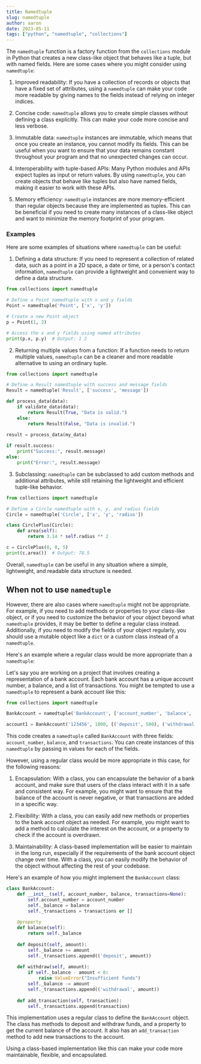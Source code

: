 ```yaml
---
title: Namedtuple
slug: namedtuple
author: aaron
date: 2023-05-11
tags: ["python", "namedtuple", "collections"]
---
```



The `namedtuple` function is a factory function from the `collections` module in Python that creates a new class-like object that behaves like a tuple, but with named fields. Here are some cases where you might consider using `namedtuple`:

1. Improved readability: If you have a collection of records or objects that have a fixed set of attributes, using a `namedtuple` can make your code more readable by giving names to the fields instead of relying on integer indices.

2. Concise code: `namedtuple` allows you to create simple classes without defining a class explicitly. This can make your code more concise and less verbose.

3. Immutable data: `namedtuple` instances are immutable, which means that once you create an instance, you cannot modify its fields. This can be useful when you want to ensure that your data remains constant throughout your program and that no unexpected changes can occur.

4. Interoperability with tuple-based APIs: Many Python modules and APIs expect tuples as input or return values. By using `namedtuple`, you can create objects that behave like tuples but also have named fields, making it easier to work with these APIs.

5. Memory efficiency: `namedtuple` instances are more memory-efficient than regular objects because they are implemented as tuples. This can be beneficial if you need to create many instances of a class-like object and want to minimize the memory footprint of your program.

### Examples

Here are some examples of situations where `namedtuple` can be useful:

1. Defining a data structure: If you need to represent a collection of related data, such as a point in a 2D space, a date or time, or a person's contact information, `namedtuple` can provide a lightweight and convenient way to define a data structure.

```python
from collections import namedtuple

# Define a Point namedtuple with x and y fields
Point = namedtuple('Point', ['x', 'y'])

# Create a new Point object
p = Point(1, 2)

# Access the x and y fields using named attributes
print(p.x, p.y)  # Output: 1 2
```

2. Returning multiple values from a function: If a function needs to return multiple values, `namedtuple` can be a cleaner and more readable alternative to using an ordinary tuple.

```python
from collections import namedtuple

# Define a Result namedtuple with success and message fields
Result = namedtuple('Result', ['success', 'message'])

def process_data(data):
    if validate_data(data):
        return Result(True, "Data is valid.")
    else:
        return Result(False, "Data is invalid.")
        
result = process_data(my_data)

if result.success:
    print("Success:", result.message)
else:
    print("Error:", result.message)
```

3. Subclassing: `namedtuple` can be subclassed to add custom methods and additional attributes, while still retaining the lightweight and efficient tuple-like behavior.

```python
from collections import namedtuple

# Define a Circle namedtuple with x, y, and radius fields
Circle = namedtuple('Circle', ['x', 'y', 'radius'])

class CirclePlus(Circle):
    def area(self):
        return 3.14 * self.radius ** 2

c = CirclePlus(0, 0, 5)
print(c.area())  # Output: 78.5
```

Overall, `namedtuple` can be useful in any situation where a simple, lightweight, and readable data structure is needed.

## When not to use `namedtuple`

However, there are also cases where `namedtuple` might not be appropriate. For example, if you need to add methods or properties to your class-like object, or if you need to customize the behavior of your object beyond what `namedtuple` provides, it may be better to define a regular class instead. Additionally, if you need to modify the fields of your object regularly, you should use a mutable object like a `dict` or a custom class instead of a `namedtuple`.

Here's an example where a regular class would be more appropriate than a `namedtuple`:

Let's say you are working on a project that involves creating a representation of a bank account. Each bank account has a unique account number, a balance, and a list of transactions. You might be tempted to use a `namedtuple` to represent a bank account like this:

```python
from collections import namedtuple

BankAccount = namedtuple('BankAccount', ['account_number', 'balance', 'transactions'])

account1 = BankAccount('123456', 1000, [('deposit', 500), ('withdrawal', 200)])
```

This code creates a `namedtuple` called `BankAccount` with three fields: `account_number`, `balance`, and `transactions`. You can create instances of this `namedtuple` by passing in values for each of the fields.

However, using a regular class would be more appropriate in this case, for the following reasons:

1. Encapsulation: With a class, you can encapsulate the behavior of a bank account, and make sure that users of the class interact with it in a safe and consistent way. For example, you might want to ensure that the balance of the account is never negative, or that transactions are added in a specific way.

2. Flexibility: With a class, you can easily add new methods or properties to the bank account object as needed. For example, you might want to add a method to calculate the interest on the account, or a property to check if the account is overdrawn.

3. Maintainability: A class-based implementation will be easier to maintain in the long run, especially if the requirements of the bank account object change over time. With a class, you can easily modify the behavior of the object without affecting the rest of your codebase.

Here's an example of how you might implement the `BankAccount` class:

```python
class BankAccount:
    def __init__(self, account_number, balance, transactions=None):
        self.account_number = account_number
        self._balance = balance
        self._transactions = transactions or []
        
    @property
    def balance(self):
        return self._balance
    
    def deposit(self, amount):
        self._balance += amount
        self._transactions.append(('deposit', amount))
        
    def withdraw(self, amount):
        if self._balance - amount < 0:
            raise ValueError("Insufficient funds")
        self._balance -= amount
        self._transactions.append(('withdrawal', amount))
        
    def add_transaction(self, transaction):
        self._transactions.append(transaction)
```

This implementation uses a regular class to define the `BankAccount` object. The class has methods to deposit and withdraw funds, and a property to get the current balance of the account. It also has an `add_transaction` method to add new transactions to the account.

Using a class-based implementation like this can make your code more maintainable, flexible, and encapsulated.
